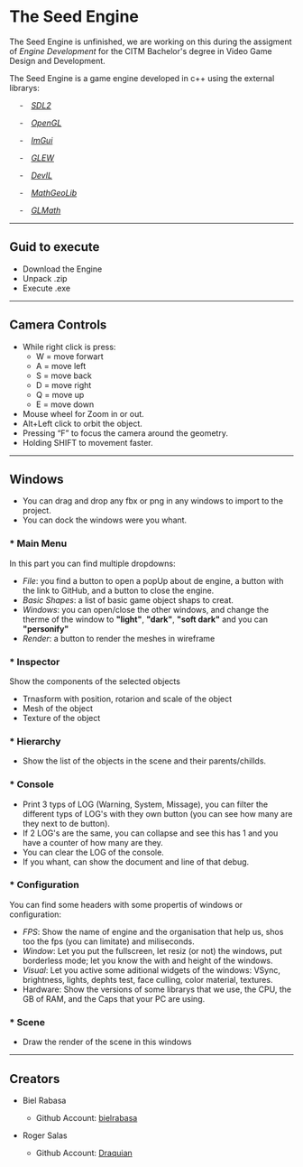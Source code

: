 # The Seed Engine
The Seed Engine is unfinished, we are working on this during the assigment of *Engine Development* for the CITM Bachelor's degree in Video Game Design and Development.

The Seed Engine is a game engine developed in c++ using the external librarys: 

&emsp; -&emsp;*[SDL2](https://www.libsdl.org/)*

&emsp; -&emsp;*[OpenGL](https://www.opengl.org/)* 

&emsp; -&emsp;*[ImGui](https://github.com/ocornut/imgui)*

&emsp; -&emsp;*[GLEW](https://glew.sourceforge.net/)*

&emsp; -&emsp;*[DevIL](https://openil.sourceforge.net/)*

&emsp; -&emsp;*[MathGeoLib](https://github.com/juj/MathGeoLib)*

&emsp; -&emsp;*[GLMath](https://glmath.sourceforge.net/)*

***

## Guid to execute
 * Download the Engine
 * Unpack .zip
 * Execute .exe

***
## Camera Controls
- While right click is press:
   * W = move forwart
   * A = move left
   * S = move back
   * D = move right
   * Q = move up
   * E = move down
- Mouse wheel for Zoom in or out.
- Alt+Left click to orbit the object.
- Pressing “F” to focus the camera around the geometry.
- Holding SHIFT to movement faster.

***
## Windows
* You can drag and drop any fbx or png in any windows to import to the project.
* You can dock the windows were you whant.

### * Main Menu
In this part you can find multiple dropdowns: 
* *File*: you find a button to open a popUp about de engine, a button with the link to GitHub, and a button to close the engine.
* *Basic Shapes*: a list of basic game object shaps to creat.
* *Windows*: you can open/close the other windows, and change the therme of the window to **"light"**, **"dark"**, **"soft dark"** and you can **"personify"**
* *Render*: a button to render the meshes in wireframe

### * Inspector
Show the components of the selected objects 
* Trnasform with position, rotarion and scale of the object
* Mesh of the object
* Texture of the object

### * Hierarchy
* Show the list of the objects in the scene and their parents/chillds.

### * Console
* Print 3 typs of LOG (Warning, System, Missage), you can filter the different typs of LOG's with they own button (you can see how many are they next to de button).
* If 2 LOG's are the same, you can collapse and see this has 1 and you have a counter of how many are they.
* You can clear the LOG of the console.
* If you whant, can show the document and line of that debug.

### * Configuration
You can find some headers with some propertis of windows or configuration:
* *FPS*: Show the name of engine and the organisation that help us, shos too the fps (you can limitate) and miliseconds.
* *Window*: Let you put the fullscreen, let resiz (or not) the windows, put borderless mode; let you know the with and height of the windows.
* *Visual*: Let you active some aditional widgets of the windows: VSync, brightness, lights, dephts test, face culling, color material, textures.
* Hardware: Show the versions of some librarys that we use, the CPU, the GB of RAM, and the Caps that your PC are using.

### * Scene
* Draw the render of the scene in this windows


***
## Creators

- Biel Rabasa
    * Github Account: [bielrabasa](https://github.com/bielrabasa)


- Roger Salas
    * Github Account: [Draquian](https://github.com/Draquian)
